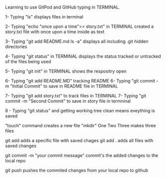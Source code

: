 Learning to use GitPod and GitHub typing in TERMINAL.

1- Typing "ls"  displays files in terminal

2- Typing "echo "once upon a time">> story.txt" in TERMINAL created a story.txt file with once upon a time inside as text 

3- Typing "git add README.md ls -a" displays all including .git hidden directories

4- Typing "git status" in TERMINAL displays the status tracked or untracked of the files being used

5- Typing  "git init"   in TERMINAL shows the respositry open

6- Typing "git add README.MD" tracking README 
6- Typing  "git commit -m "Initial Commit" to save in README file in TERMINAL

7- Typing  "git add story.txt" to track files in TERMINAL
7- Typing  "git commit -m "Second Commit" to save in story file in termninal 


8 - Typing "git status" and getting working tree clean means eveything is saved

"touch" command creates a new file
"mkdir" One Two Three makes three files 

git add <file name> adds a specific file with saved chages
git add . adds all files with saved changes

git commit -m "your commit message" commit's the added changes to the local repo

git push pushes the commited changes from your local repo to github